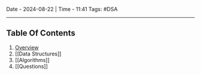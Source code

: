 Date - 2024-08-22  |  Time - 11:41
Tags: #DSA 

----
## Table Of Contents

1. [Overview](#Overview)
2. [[Data Structures]]
3. [[Algorithms]]
4. [[Questions]]


